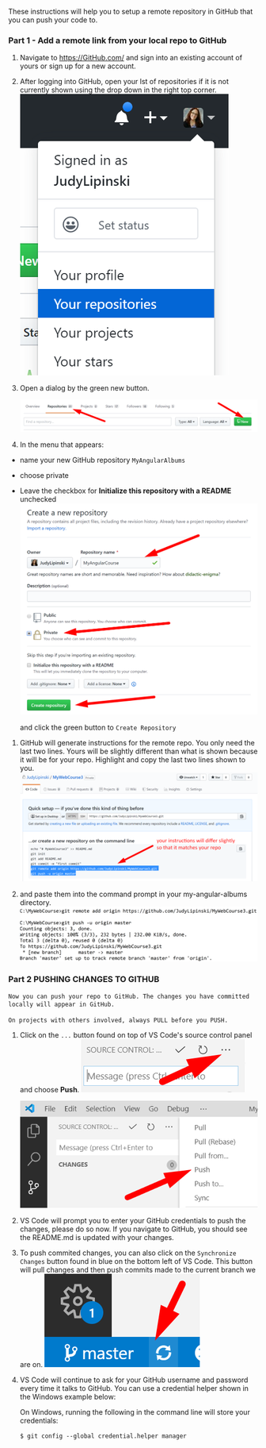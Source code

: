These instructions will help you to setup a remote repository in GitHub that you can push your code to.

### **Part 1 - Add a remote link from your local repo to GitHub**

1. Navigate to https://GitHub.com/ and sign into an existing account of yours or sign up for a new account.

2. After logging into GitHub, open your lst of repositories if it is not currently shown using the drop down in the right top corner.
   ![New Repo](screenshots/repos-menu.png)
   
3. Open a dialog by the green new button. 

    ![New Repo](screenshots/repositories-new.png)


4. In the menu that appears: 
* name your new GitHub repository `MyAngularAlbums`
* choose private 
*  Leave the checkbox for **Initialize this repository with a README** unchecked
    ![New Repo Wizard](screenshots/new-repo-wizard.png)

    and click the green button to `Create Repository`

1. GitHub will generate instructions for the remote repo. You only need the last two lines. Yours will be slightly different than what is shown because it will be for your repo. Highlight and copy the last two lines shown to you. 
![](screenshots/git-add-origin.png)


1.  and paste them into the command prompt in your my-angular-albums directory.
![](screenshots/git-add-remote.png)

### **Part 2 PUSHING CHANGES TO GITHUB**

    Now you can push your repo to GitHub. The changes you have committed locally will appear in GitHub.
   
    On projects with others involved, always PULL before you PUSH. 
    
1. Click on the `...` button found on top of VS Code's source control panel and choose **Push**.
   ![](screenshots/source-control-dots.png)

   ![](screenshots/source-control-push.png)


2.  VS Code will prompt you to enter your GitHub credentials to push the changes, please do so now. If you navigate to GitHub, you should see the README.md is updated with your changes.

3. To push commited changes, you can also click on the `Synchronize Changes` button found in blue on the bottom left of VS Code. This button will pull changes and then push commits made to the current branch we are on.    ![](screenshots/source-control-sync-button.png)

4.  VS Code will continue to ask for your GitHub username and password every time it talks to GitHub. You can use a credential helper shown in the Windows example below:

    On Windows, running the following in the command line will store your credentials:

    ```
    $ git config --global credential.helper manager
    ```
